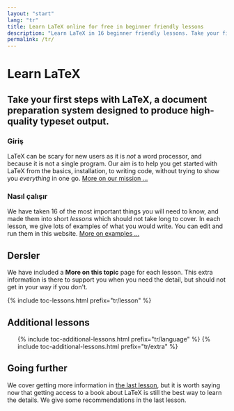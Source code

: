 ```yaml
---
layout: "start"
lang: "tr"
title: Learn LaTeX online for free in beginner friendly lessons
description: "Learn LaTeX in 16 beginner friendly lessons. Take your first steps with LaTeX, a document preparation system designed to produce high-quality typeset output."
permalink: /tr/
---
```


# Learn LaTeX

<h2 class="heading__introduction">Take your first steps with LaTeX, a document preparation system designed to produce high-quality typeset output.</h2>

<div
  class="text-columns">
  <section>
    <h3 
      class="text-columns__heading">Giriş</h3>
    <p>LaTeX can be scary for new users as it is <em>not</em> a word processor, 
    and because it is not a single program. Our aim is to help you get 
    started with LaTeX from the basics, installation, to writing code, without 
    trying to show you <em>everything</em> in one go. <a href="./mission">More on our mission &hellip;</a></p>
  </section>
  <section>
    <h3
      class="text-columns__heading">Nasıl çalışır</h3>
      <p>We have taken 16 of the most important things you will need to know, and made them into short <em>lessons</em> which should not take long to cover. In each lesson, we give lots of examples of what you would write. You can edit and run them in this website. <a href="./help#examples">More on examples &hellip;</a></p>
  </section>
</div>


<h2 
  class="heading__toc" 
  id="toc"
  >Dersler</h2>

<p
  class="paragraph__toc"
  >We have included a <b>More on this topic</b> page for each lesson. This extra information is there to support you when you need the detail, but should not get in your way if you don't.</p>

{% include toc-lessons.html prefix="tr/lesson" %}

<h2
  class="heading__toc"
  >Additional lessons</h2>
<ul 
  class="lessons-toc">
  {% include toc-additional-lessons.html prefix="tr/language" %}
  {% include toc-additional-lessons.html prefix="tr/extra" %}
</ul>

## Going further

We cover getting more information in [the last lesson](./lesson-16), but it is worth saying now that getting access to a book about LaTeX is still the best way to learn the details. We give some recommendations in the last lesson.
